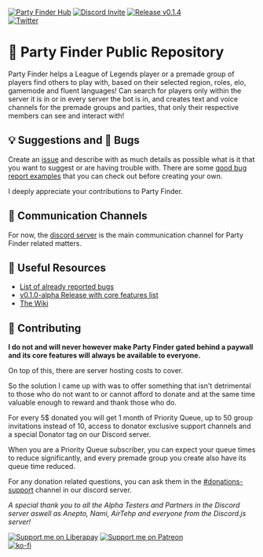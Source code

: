 [![Party Finder Hub](https://img.shields.io/discord/851099370384130099?color=blue&label=Party%20Finder%20Hub)](https://discord.gg/kC67JwCv94)
[![Discord Invite](https://img.shields.io/badge/Bot-Invite-blue?logo=discord)](https://discord.com/oauth2/authorize?client_id=851055179453300736&permissions=268446737&scope=applications.commands%20bot)
[![Release v0.1.4](https://img.shields.io/badge/beta-v.0.1.4-blue)](https://github.com/Viriatto/PartyFinder-BOT/releases/tag/v0.1.4-beta)<br>
[![Twitter](https://img.shields.io/twitter/follow/Viriaato?style=plastic)](https://twitter.com/Viriaato)<br>

# 🎉 Party Finder Public Repository

Party Finder helps a League of Legends player or a premade group of players find others to play with, based on their selected region, roles, elo, gamemode and fluent languages! Can search for players only within the server it is in or in every server the bot is in, and creates text and voice channels for the premade groups and parties, that only their respective members can see and interact with! 


## 💡 Suggestions and 🐞 Bugs

Create an [issue](https://github.com/Viriatto/PartyFinder-BOT/issues) and describe with as much details as possible what is it that you want to suggest or are having trouble with. There are some [good bug report examples](https://github.com/Viriatto/PartyFinder-BOT/labels/good%20bug%20report) that you can check out before creating your own.

I deeply appreciate your contributions to Party Finder.

## 💬 Communication Channels

For now, the [discord server](https://discord.gg/kC67JwCv94) is the main communication channel for Party Finder related matters.

## 📖 Useful Resources

- [List of already reported bugs](https://github.com/Viriatto/PartyFinder-BOT/labels/bug%20report)
- [v0.1.0-alpha Release with core features list](https://github.com/Viriatto/PartyFinder-BOT/releases/tag/v0.1.0-alpha)
- [The Wiki](https://github.com/Viriatto/PartyFinder-BOT/wiki)

## 🙏 Contributing

**I do not and will never however make Party Finder gated behind a paywall and its core features will always be available to everyone.**

On top of this, there are server hosting costs to cover.

So the solution I came up with was to offer something that isn't detrimental to those who do not want to or cannot afford to donate and at the same time valuable enough to reward and thank those who do.

For every 5$ donated you will get 1 month of Priority Queue, up to 50 group invitations instead of 10, access to donator exclusive support channels and a special Donator tag on our Discord server.

When you are a Priority Queue subscriber, you can expect your queue times to reduce significantly, and every premade group you create also have its queue time reduced.

For any donation related questions, you can ask them in the [#donations-support](https://discord.gg/pXdXcCKJcQ) channel in our discord server.

*A special thank you to all the Alpha Testers and Partners in the Discord server aswell as Anepto, Nami, AirTehp and everyone from the Discord.js server!*

[![Support me on Liberapay](https://img.shields.io/liberapay/patrons/Viriato.PartyFinder.svg?logo=liberapay)](https://pt.liberapay.com/Viriato.PartyFinder/)
[![Support me on Patreon](https://img.shields.io/endpoint.svg?url=https%3A%2F%2Fshieldsio-patreon.vercel.app%2Fapi%3Fusername%3Dpartyfinder%26type%3Dpatrons&style=flat)](https://patreon.com/partyfinder)<br>
[![ko-fi](https://ko-fi.com/img/githubbutton_sm.svg)](https://ko-fi.com/U7U55NEKB)<br>
